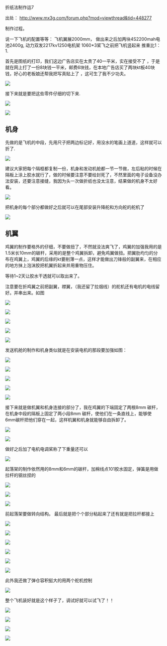 折纸法制作运7

出处： <http://www.mx3g.com/forum.php?mod=viewthread&tid=448277>

制作过程。

说一下飞机的配置等等：
飞机翼展2000mm，
做出来之后加两块4S2200mah电池2400g,
动力双发2217kv1250电机架
1060*3桨飞之前把飞机竖起来
推重比1：1.

首先是图纸的打印，我们这边广告店实在太贵了40一平米，实在接受不了 ，于是就在网上打了一份8块钱一平米，邮费6块钱，在本地广告店买了两块kt板40块钱，好心的老板娘还帮我把写真贴上了 ，这可生了我不少功夫。

![](001.jpg)

接下来就是要把这些零件仔细的切下来.

![](002.jpg)

![](003.jpg)

## 机身

先做的是飞机的中段，先用尺子把两边标记好，用没水的笔画上道道，这样就可以折了.

![](004.jpg)

建议大家把每个隔框都复制一份，机身和发动机舱都一节一节做，左后粘的时候在隔板上涂上胶水就行了，做的时候要注意不要给封死了，不然里面的电子设备没办法安装，还要注意接缝，我因为头一次做折纸也没太注意，结果做的机身不太好看。

![](005.jpg)

把机身的每个部分都做好之后就可以在尾部安装升降舵和方向舵的舵机了

![](006.jpg)

## 机翼

鸡翼的制作要格外的仔细，不要做扭了，不然就没法爽飞了，鸡翼的加强我用的是1.5米长10mm的碳杆，采用的是整个鸡翼拆卸，避免鸡翼做扭。把翼肋均匀的分布在鸡翼上，鸡翼的后缘的kt要削薄一点，这样才能做出刀锋般的副翼来，在相应的地方抹上泡沫胶把机翼折起来并用重物压住。

等待1~2天让胶水干透就可以取出来了。

注意要在折鸡翼之前把副翼，襟翼，（我还留了拉烟线）的舵机还有电机的电线留好。并串出来。如图

![](007.jpg)

![](008.jpg)

![](009.jpg)

![](010.jpg)

![](011.jpg)

发送机舱的制作和机身类似就是在安装电机的那段要加强如图：

![](012.jpg)

![](013.jpg)

![](014.jpg)

![](015.jpg)

![](016.jpg)

接下来就是做机翼和机身连接的部分了，我在鸡翼的下端固定了两根8mm 碳杆，在机身中段的隔板上固定了两小段8mm 碳杆，使他们在一条直线上，能够使6mm碳杆把他们穿在一起，这样机翼和机身就能够自由拆卸了。

![](017.jpg)

![](018.jpg)

做好之后加了电机电调桨称了下重量还可以

![](019.jpg)

起落架的制作依然用的8mm和6mm的碳杆，加棉线点101胶水固定，弹簧是用做拉杆的钢丝捏的 

![](020.jpg)

![](021.jpg)

![](022.jpg)

前起落架要做转向结构。 最后就是把个个部分粘起来了还有就是把拉杆都接上

![](023.jpg)

![](024.jpg)

![](025.jpg)

![](026.jpg)

![](027.jpg)

![](028.jpg)

此外我还做了弹仓容积挺大的用两个舵机控制

![](029.jpg)

整个飞机装好就是这个样子了，调试好就可以试飞了！！

![](030.jpg)

![](031.jpg)

![](032.jpg)

![](033.jpg)



